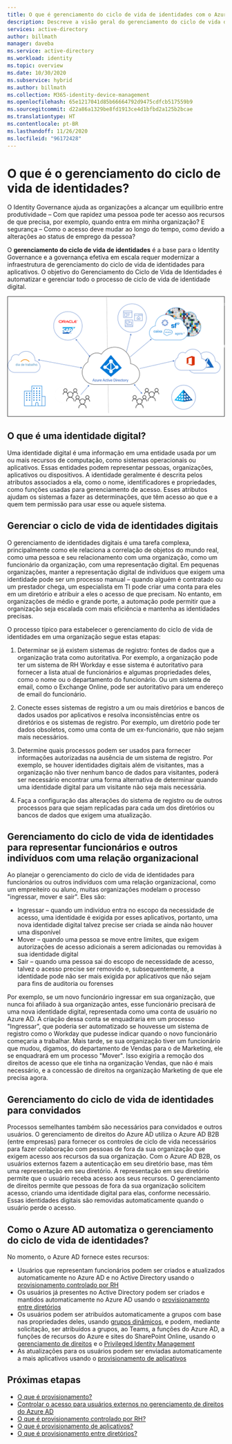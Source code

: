 ```yaml
---
title: O que é gerenciamento do ciclo de vida de identidades com o Azure Active Directory? | Microsoft Docs
description: Descreve a visão geral do gerenciamento do ciclo de vida de identidades.
services: active-directory
author: billmath
manager: daveba
ms.service: active-directory
ms.workload: identity
ms.topic: overview
ms.date: 10/30/2020
ms.subservice: hybrid
ms.author: billmath
ms.collection: M365-identity-device-management
ms.openlocfilehash: 65e1217041d85b66664792d9475cdfcb517559b9
ms.sourcegitcommit: d22a86a1329be8fd1913ce4d1bfbd2a125b2bcae
ms.translationtype: HT
ms.contentlocale: pt-BR
ms.lasthandoff: 11/26/2020
ms.locfileid: "96172428"
---
```

# <a name="what-is-identity-lifecycle-management"></a>O que é o gerenciamento do ciclo de vida de identidades?

O Identity Governance ajuda as organizações a alcançar um equilíbrio entre produtividade – Com que rapidez uma pessoa pode ter acesso aos recursos de que precisa, por exemplo, quando entra em minha organização? E segurança – Como o acesso deve mudar ao longo do tempo, como devido a alterações ao status de emprego da pessoa?

O **gerenciamento do ciclo de vida de identidades** é a base para o Identity Governance e a governança efetiva em escala requer modernizar a infraestrutura de gerenciamento do ciclo de vida de identidades para aplicativos. O objetivo do Gerenciamento do Ciclo de Vida de Identidades é automatizar e gerenciar todo o processo de ciclo de vida de identidade digital. 

![provisionamento em nuvem](media/what-is-provisioning/cloud-1.png)

## <a name="what-is-a-digital-identity"></a>O que é uma identidade digital?

Uma identidade digital é uma informação em uma entidade usada por um ou mais recursos de computação, como sistemas operacionais ou aplicativos. Essas entidades podem representar pessoas, organizações, aplicativos ou dispositivos.  A identidade geralmente é descrita pelos atributos associados a ela, como o nome, identificadores e propriedades, como funções usadas para gerenciamento de acesso.  Esses atributos ajudam os sistemas a fazer as determinações, que têm acesso ao que e a quem tem permissão para usar esse ou aquele sistema.  

## <a name="managing-the-lifecycle-of-digital-identities"></a>Gerenciar o ciclo de vida de identidades digitais

O gerenciamento de identidades digitais é uma tarefa complexa, principalmente como ele relaciona a correlação de objetos do mundo real, como uma pessoa e seu relacionamento com uma organização, como um funcionário da organização, com uma representação digital.    Em pequenas organizações, manter a representação digital de indivíduos que exigem uma identidade pode ser um processo manual – quando alguém é contratado ou um prestador chega, um especialista em TI pode criar uma conta para eles em um diretório e atribuir a eles o acesso de que precisam.  No entanto, em organizações de médio e grande porte, a automação pode permitir que a organização seja escalada com mais eficiência e mantenha as identidades precisas.

O processo típico para estabelecer o gerenciamento do ciclo de vida de identidades em uma organização segue estas etapas:

1. Determinar se já existem sistemas de registro: fontes de dados que a organização trata como autoritativa.  Por exemplo, a organização pode ter um sistema de RH Workday e esse sistema é autoritativo para fornecer a lista atual de funcionários e algumas propriedades deles, como o nome ou o departamento do funcionário.  Ou um sistema de email, como o Exchange Online, pode ser autoritativo para um endereço de email do funcionário.

2. Conecte esses sistemas de registro a um ou mais diretórios e bancos de dados usados por aplicativos e resolva inconsistências entre os diretórios e os sistemas de registro. Por exemplo, um diretório pode ter dados obsoletos, como uma conta de um ex-funcionário, que não sejam mais necessários. 

3. Determine quais processos podem ser usados para fornecer informações autorizadas na ausência de um sistema de registro.  Por exemplo, se houver identidades digitais além de visitantes, mas a organização não tiver nenhum banco de dados para visitantes, poderá ser necessário encontrar uma forma alternativa de determinar quando uma identidade digital para um visitante não seja mais necessária.

4. Faça a configuração das alterações do sistema de registro ou de outros processos para que sejam replicadas para cada um dos diretórios ou bancos de dados que exigem uma atualização.

## <a name="identity-lifecycle-management-for-representing-employees-and-other-individuals-with-an-organizational-relationship"></a>Gerenciamento do ciclo de vida de identidades para representar funcionários e outros indivíduos com uma relação organizacional

Ao planejar o gerenciamento do ciclo de vida de identidades para funcionários ou outros indivíduos com uma relação organizacional, como um empreiteiro ou aluno, muitas organizações modelam o processo "ingressar, mover e sair".  Eles são:
    
   - Ingressar – quando um indivíduo entra no escopo da necessidade de acesso, uma identidade é exigida por esses aplicativos, portanto, uma nova identidade digital talvez precise ser criada se ainda não houver uma disponível
   - Mover – quando uma pessoa se move entre limites, que exigem autorizações de acesso adicionais a serem adicionadas ou removidas à sua identidade digital
   - Sair – quando uma pessoa sai do escopo de necessidade de acesso, talvez o acesso precise ser removido e, subsequentemente, a identidade pode não ser mais exigida por aplicativos que não sejam para fins de auditoria ou forenses

Por exemplo, se um novo funcionário ingressar em sua organização, que nunca foi afiliado à sua organização antes, esse funcionário precisará de uma nova identidade digital, representada como uma conta de usuário no Azure AD.  A criação dessa conta se enquadraria em um processo "Ingressar", que poderia ser automatizado se houvesse um sistema de registro como o Workday que pudesse indicar quando o novo funcionário começaria a trabalhar.  Mais tarde, se sua organização tiver um funcionário que mudou, digamos, do departamento de Vendas para o de Marketing, ele se enquadrará em um processo "Mover".  Isso exigiria a remoção dos direitos de acesso que ele tinha na organização Vendas, que não é mais necessário, e a concessão de direitos na organização Marketing de que ele precisa agora.

## <a name="identity-lifecycle-management-for-guests"></a>Gerenciamento do ciclo de vida de identidades para convidados

Processos semelhantes também são necessários para convidados e outros usuários.  O gerenciamento de direitos do Azure AD utiliza o Azure AD B2B (entre empresas) para fornecer os controles de ciclo de vida necessários para fazer colaboração com pessoas de fora da sua organização que exigem acesso aos recursos da sua organização. Com o Azure AD B2B, os usuários externos fazem a autenticação em seu diretório base, mas têm uma representação em seu diretório. A representação em seu diretório permite que o usuário receba acesso aos seus recursos.  O gerenciamento de direitos permite que pessoas de fora da sua organização solicitem acesso, criando uma identidade digital para elas, conforme necessário. Essas identidades digitais são removidas automaticamente quando o usuário perde o acesso.  

## <a name="how-does-azure-ad-automate-identity-lifecycle-management"></a>Como o Azure AD automatiza o gerenciamento do ciclo de vida de identidades?

No momento, o Azure AD fornece estes recursos:

* Usuários que representam funcionários podem ser criados e atualizados automaticamente no Azure AD e no Active Directory usando o [provisionamento controlado por RH](what-is-hr-driven-provisioning.md)
* Os usuários já presentes no Active Directory podem ser criados e mantidos automaticamente no Azure AD usando o [provisionamento entre diretórios](what-is-inter-directory-provisioning.md)
* Os usuários podem ser atribuídos automaticamente a grupos com base nas propriedades deles, usando [grupos dinâmicos](../external-identities/use-dynamic-groups.md#what-are-dynamic-groups), e podem, mediante solicitação, ser atribuídos a grupos, ao Teams, a funções do Azure AD, a funções de recursos do Azure e sites do SharePoint Online, usando o [gerenciamento de direitos](entitlement-management-scenarios.md) e o [Privileged Identity Management](../privileged-identity-management/pim-configure.md)
* As atualizações para os usuários podem ser enviadas automaticamente a mais aplicativos usando o [provisionamento de aplicativos](what-is-app-provisioning.md)

## <a name="next-steps"></a>Próximas etapas 

- [O que é provisionamento?](what-is-provisioning.md)
- [Controlar o acesso para usuários externos no gerenciamento de direitos do Azure AD](./entitlement-management-external-users.md)
- [O que é provisionamento controlado por RH?](what-is-hr-driven-provisioning.md)
- [O que é provisionamento de aplicativos?](what-is-app-provisioning.md)
- [O que é provisionamento entre diretórios?](what-is-inter-directory-provisioning.md)